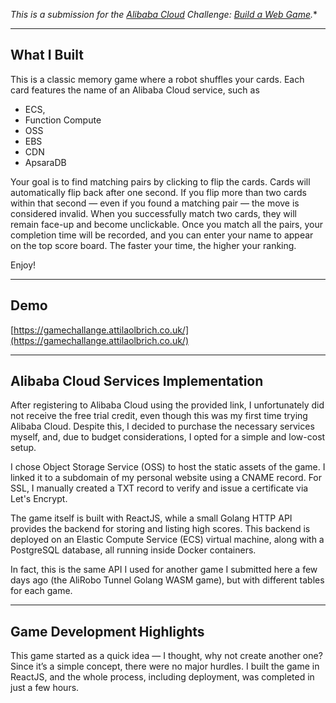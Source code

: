 *This is a submission for the [Alibaba Cloud](https://int.alibabacloud.com/m/1000402443/) Challenge: [Build a Web Game](https://dev.to/challenges/alibaba).**

---

## What I Built
This is a classic memory game where a robot shuffles your cards. Each card features the name of an Alibaba Cloud service, such as 
- ECS,
- Function Compute
- OSS
- EBS
- CDN
- ApsaraDB

Your goal is to find matching pairs by clicking to flip the cards.
Cards will automatically flip back after one second. If you flip more than two cards within that second — even if you found a matching pair
— the move is considered invalid. When you successfully match two cards, they will remain face-up and become unclickable. Once you match all the pairs, your completion time will be recorded, and you can enter your name to appear on the top score board. The faster your time, the higher your ranking. 

Enjoy!

---

## Demo
[https://gamechallange.attilaolbrich.co.uk/](https://gamechallange.attilaolbrich.co.uk/)

---

## Alibaba Cloud Services Implementation
<!-- Provide a detailed breakdown of each Alibaba Cloud service you utilized, why you chose it, how you integrated it into your game, and your experience working with it. Be specific about the benefits and any challenges you encountered with each service. -->

After registering to Alibaba Cloud using the provided link, I unfortunately did not receive the free trial credit, even though this was my first time trying Alibaba Cloud. Despite this, I decided to purchase the necessary services myself, and, due to budget considerations, I opted for a simple and low-cost setup.

I chose Object Storage Service (OSS) to host the static assets of the game. I linked it to a subdomain of my personal website using a CNAME record. For SSL, I manually created a TXT record to verify and issue a certificate via Let's Encrypt.

The game itself is built with ReactJS, while a small Golang HTTP API provides the backend for storing and listing high scores. This backend is deployed on an Elastic Compute Service (ECS) virtual machine, along with a PostgreSQL database, all running inside Docker containers.

In fact, this is the same API I used for another game I submitted here a few days ago (the AliRobo Tunnel Golang WASM game), but with different tables for each game.

---


## Game Development Highlights

This game started as a quick idea — I thought, why not create another one?
Since it’s a simple concept, there were no major hurdles. I built the game in ReactJS, and the whole process, including deployment, was completed in just a few hours.